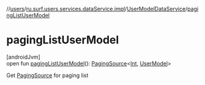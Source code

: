 //[users](../../../index.md)/[ru.surf.users.services.dataService.impl](../index.md)/[UserModelDataService](index.md)/[pagingListUserModel](paging-list-user-model.md)

# pagingListUserModel

[androidJvm]\
open fun [pagingListUserModel](paging-list-user-model.md)(): [PagingSource](https://developer.android.com/reference/kotlin/androidx/paging/PagingSource.html)&lt;[Int](https://kotlinlang.org/api/latest/jvm/stdlib/kotlin/-int/index.html), [UserModel](../../ru.surf.users.data.models/-user-model/index.md)&gt;

Get [PagingSource](https://developer.android.com/reference/kotlin/androidx/paging/PagingSource.html) for paging list
